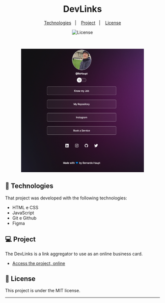<h1 align="center"> DevLinks </h1>

<p align="center">
  <a href="#-technologies">Technologies</a>&nbsp;&nbsp;&nbsp;|&nbsp;&nbsp;&nbsp;
  <a href="#-project">Project</a>&nbsp;&nbsp;&nbsp;|&nbsp;&nbsp;&nbsp;
  <a href="#memo-license">License</a>
</p>

<p align="center">
  <img alt="License" src="https://img.shields.io/static/v1?label=license&message=MIT&color=49AA26&labelColor=000000">
</p>

<br>

<p align="center">
  <img alt="projeto DevLinks" src="imagens/Print-DevLinks.png" width="400" height="400">
</p>

## 🚀 Technologies

That project was developed with the following technologies:

- HTML e CSS
- JavaScript
- Git e Github
- Figma

## 💻 Project

The DevLinks is a link aggregator to use as an online business card.

- [Access the project, online](https://behaupt.github.io/DevLinks/)

## 🔖 License

This project is under the MIT license.

---
